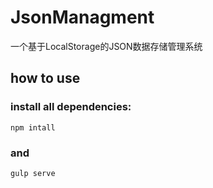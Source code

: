 # JsonManagment
一个基于LocalStorage的JSON数据存储管理系统

## how to use
### install all dependencies:

```
npm intall
```

### and

```
gulp serve
```

